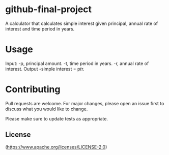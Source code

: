 # github-final-project

A calculator that calculates simple interest given principal, annual rate of interest and time period in years.

# Usage
Input:
   -p, principal amount.
   -t, time period in years.
   -r, annual rate of interest.
Output
   -simple interest = p*t*r.

# Contributing
Pull requests are welcome. For major changes, please open an issue first to discuss what you would like to change.

Please make sure to update tests as appropriate.

## License
(https://www.apache.org/licenses/LICENSE-2.0)
